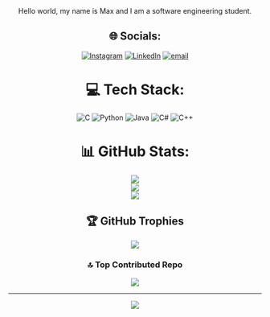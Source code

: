 <div align ="center">
Hello world, my name is Max and I am a software engineering student.


## 🌐 Socials:
[![Instagram](https://img.shields.io/badge/Instagram-%23E4405F.svg?logo=Instagram&logoColor=white)](https://instagram.com/maxthba) [![LinkedIn](https://img.shields.io/badge/LinkedIn-%230077B5.svg?logo=linkedin&logoColor=white)](https://linkedin.com/in/max-thomazini-barbosa ) [![email](https://img.shields.io/badge/Email-D14836?logo=gmail&logoColor=white)](mailto:maxthomazini1@gmail.com) 

# 💻 Tech Stack:
![C](https://img.shields.io/badge/c-%2300599C.svg?style=flat&logo=c&logoColor=white) ![Python](https://img.shields.io/badge/python-3670A0?style=flat&logo=python&logoColor=white) ![Java](https://img.shields.io/badge/java-%23ED8B00.svg?style=flat&logo=openjdk&logoColor=white) ![C#](https://img.shields.io/badge/c%23-%23239120.svg?style=flat&logo=csharp&logoColor=white) ![C++](https://img.shields.io/badge/c++-%2300599C.svg?style=flat&logo=c%2B%2B&logoColor=white) 
# 📊 GitHub Stats:
![](https://github-readme-stats.vercel.app/api?username=maxthba&theme=tokyonight&hide_border=false&include_all_commits=true&count_private=true)<br/>
![](https://nirzak-streak-stats.vercel.app/?user=maxthba&theme=tokyonight&hide_border=false)<br/>
![](https://github-readme-stats.vercel.app/api/top-langs/?username=maxthba&theme=tokyonight&hide_border=false&include_all_commits=true&count_private=true&layout=compact)

## 🏆 GitHub Trophies
![](https://github-profile-trophy.vercel.app/?username=maxthba&theme=tokyonight&no-frame=false&no-bg=true&margin-w=4)

### 🔝 Top Contributed Repo
![](https://github-contributor-stats.vercel.app/api?username=maxthba&limit=5&theme=tokyonight&combine_all_yearly_contributions=true)

---
[![](https://visitcount.itsvg.in/api?id=maxthba&icon=0&color=1)](https://visitcount.itsvg.in)

<!-- Proudly created with GPRM ( https://gprm.itsvg.in ) -->
